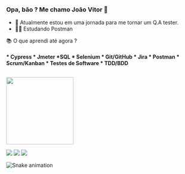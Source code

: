 ### Opa, bão ? Me chamo João Vitor 👋

- 🌱 Atualmente estou em uma jornada para me tornar um Q.A tester.
- 👨‍🎓 Estudando Postman 

📚 O que aprendi até agora ?

   #### * Cypress   * Jmeter   *SQL   * Selenium  * Git/GitHub  * Jira  * Postman   * Scrum/Kanban   * Testes de Software   * TDD/BDD
   ##
<div align="left">
<a href="https://www.linkedin.com/in/joaov-fs/">
<img height="180em" src="https://github-readme-stats.vercel.app/api?username=joaov-fs&show_icons=true&theme=dark&include_all_commits=true&count_private=true"/>

  <a href="https://instagram.com/jao_fs" target="_blank"><img src="https://img.shields.io/badge/-Instagram-%23E4405F?style=for-the-badge&logo=instagram&logoColor=white" target="_blank"></a>
  <a href = "mailto:joaov.fs19@gmail.com"><img src="https://img.shields.io/badge/-Gmail-%23333?style=for-the-badge&logo=gmail&logoColor=white" target="_blank"></a>
  <a href="https://www.linkedin.com/in/joaov-fs" target="_blank"><img src="https://img.shields.io/badge/-LinkedIn-%230077B5?style=for-the-badge&logo=linkedin&logoColor=white" target="_blank"></a> 
 
 ![Snake animation](https://github.com/joaov-fs/joaov-fs/blob/output/github-contribution-grid-snake.svg)
